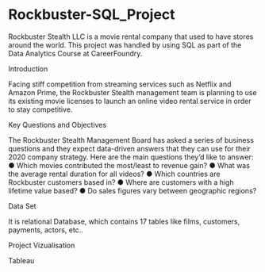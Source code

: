 # Rockbuster-SQL_Project
Rockbuster Stealth LLC is a movie rental company that used to have stores around the world. This project was handled by using SQL as part of the Data Analytics Course at CareerFoundry.

Introduction

Facing stiff competition from streaming services such as Netflix and Amazon Prime,
the Rockbuster Stealth management team is planning to use its existing movie licenses to
launch an online video rental service in order to stay competitive.

Key Questions and Objectives

The Rockbuster Stealth Management Board has asked a series of business questions and
they expect data-driven answers that they can use for their 2020 company strategy. Here are
the main questions they’d like to answer:
● Which movies contributed the most/least to revenue gain?
● What was the average rental duration for all videos?
● Which countries are Rockbuster customers based in?
● Where are customers with a high lifetime value based?
● Do sales figures vary between geographic regions?

Data Set

It is relational Database, which contains 17 tables like films, customers, payments, actors, etc..

Project Vizualisation

Tableau
